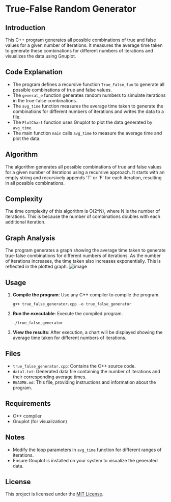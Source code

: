 # True-False Random Generator

## Introduction
This C++ program generates all possible combinations of true and false values for a given number of iterations. It measures the average time taken to generate these combinations for different numbers of iterations and visualizes the data using Gnuplot.

## Code Explanation
- The program defines a recursive function `True_False_fun` to generate all possible combinations of true and false values.
- The `generat_e` function generates random numbers to simulate iterations in the true-false combinations.
- The `avg_time` function measures the average time taken to generate the combinations for different numbers of iterations and writes the data to a file.
- The `PlotChart` function uses Gnuplot to plot the data generated by `avg_time`.
- The main function `main` calls `avg_time` to measure the average time and plot the data.

## Algorithm
The algorithm generates all possible combinations of true and false values for a given number of iterations using a recursive approach. It starts with an empty string and recursively appends 'T' or 'F' for each iteration, resulting in all possible combinations.

## Complexity
The time complexity of this algorithm is O(2^N), where N is the number of iterations. This is because the number of combinations doubles with each additional iteration.

## Graph Analysis
The program generates a graph showing the average time taken to generate true-false combinations for different numbers of iterations. As the number of iterations increases, the time taken also increases exponentially. This is reflected in the plotted graph.
![image](https://github.com/ayushMishra464/Design-and-Analysis-of-Algorithms/assets/158063230/a82d6399-bd98-436d-89a9-51b4f48b9071)

## Usage
1. **Compile the program**: Use any C++ compiler to compile the program.
    ```
    g++ true_false_generator.cpp -o true_false_generator
    ```

2. **Run the executable**: Execute the compiled program.
    ```
    ./true_false_generator
    ```

3. **View the results**: After execution, a chart will be displayed showing the average time taken for different numbers of iterations.

## Files
- `true_false_generator.cpp`: Contains the C++ source code.
- `data1.txt`: Generated data file containing the number of iterations and their corresponding average times.
- `README.md`: This file, providing instructions and information about the program.

## Requirements
- C++ compiler
- Gnuplot (for visualization)

## Notes
- Modify the loop parameters in `avg_time` function for different ranges of iterations.
- Ensure Gnuplot is installed on your system to visualize the generated data.

## License
This project is licensed under the [MIT License](LICENSE).
